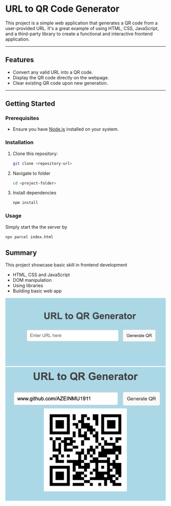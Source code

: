 # **URL to QR Code Generator**

This project is a simple web application that generates a QR code from a user-provided URL. It's a great example of using HTML, CSS, JavaScript, and a third-party library to create a functional and interactive frontend application.

---

## **Features**

- Convert any valid URL into a QR code.
- Display the QR code directly on the webpage.
- Clear existing QR code upon new generation.

---

## **Getting Started**

### **Prerequisites**

- Ensure you have [Node.js](https://nodejs.org) installed on your system.

### **Installation**

1. Clone this repository:
   ```bash
   git clone <repository-url>
   ```
2. Navigate to folder
   ```bash
   cd <project-folder>
   ```
3. Install dependencies
   ```bash
   npm install
   ```

### **Usage**

Simply start the the server by

```bash
npx parcel index.html
```

## **Summary**

This project showcase basic skill in frontend development

- HTML, CSS and JavaScript
- DOM manipulation
- Using libraries
- Building basic web app

![QR Code](https://raw.githubusercontent.com/AZEINMU1911/qr-challenge/main/qr_1.png)
![QR Code](https://raw.githubusercontent.com/AZEINMU1911/qr-challenge/main/qr_2.png)
